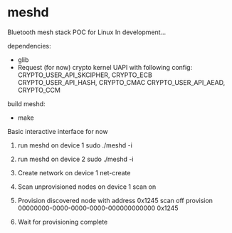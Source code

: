 # meshd
Bluetooth mesh stack POC for Linux
In development...

dependencies:
- glib
- Request (for now) crypto kernel UAPI with following config:
CRYPTO_USER_API_SKCIPHER, CRYPTO_ECB
CRYPTO_USER_API_HASH, CRYPTO_CMAC
CRYPTO_USER_API_AEAD, CRYPTO_CCM


build meshd:
- make

Basic interactive interface for now

1. run meshd on device 1
sudo ./meshd -i

2. run meshd on device 2
sudo ./meshd -i

3. Create network on device 1
net-create

4. Scan unprovisioned nodes on device 1
scan on

5. Provision discovered node with address 0x1245
scan off
provision 00000000-0000-0000-0000-000000000000 0x1245

6. Wait for provisioning complete
